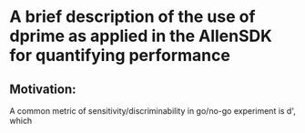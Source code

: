 # A brief description of the use of dprime as applied in the AllenSDK for quantifying performance

## Motivation:
A common metric of sensitivity/discriminability in go/no-go experiment is d', which 